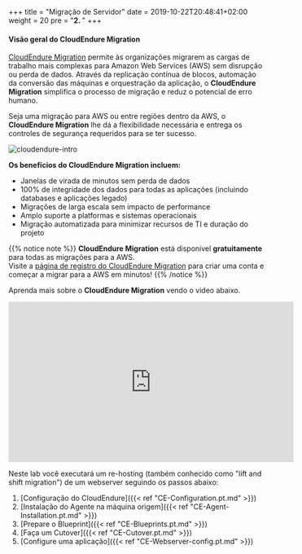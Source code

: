 +++
title = "Migração de Servidor"
date = 2019-10-22T20:48:41+02:00
weight = 20
pre = "<b>2. </b>"
+++

#### Visão geral do CloudEndure Migration

<a href="https://aws.amazon.com/cloudendure-migration/" target="_blank">CloudEndure Migration</a> permite às organizações migrarem as cargas de trabalho mais complexas para Amazon Web Services (AWS) sem disrupção ou perda de dados. Através da replicação contínua de blocos, automação da conversão das máquinas e orquestração da aplicação, o **CloudEndure Migration** simplifica o processo de migração e reduz o potencial de erro humano.

Seja uma migração para AWS ou entre regiões dentro da AWS, o **CloudEndure Migration** lhe dá a flexibilidade necessária e entrega os controles de segurança requeridos para se ter sucesso.

![cloudendure-intro](/ce/ce-home.png)

**Os benefícios do CloudEndure Migration incluem:**

- Janelas de virada de minutos sem perda de dados
- 100% de integridade dos dados para todas as aplicações (incluindo databases e aplicações legado)
- Migrações de larga escala sem impacto de performance
- Amplo suporte a platformas e sistemas operacionais
- Migração automatizada para minimizar recursos de TI e duração do projeto

{{% notice note %}}
**CloudEndure Migration** está disponível **gratuitamente**  para todas as migrações para a AWS.  
Visite a <a href="https://console.cloudendure.com/#/register/register">página de registro do CloudEndure Migration</a> para criar uma conta e começar a migrar para a AWS em minutos!
{{% /notice %}}  

Aprenda mais sobre o **CloudEndure Migration** vendo o video abaixo.
<center><iframe width="560" height="315" src="https://www.youtube-nocookie.com/embed/kIJ29q-Jsyo" frameborder="0" allow="accelerometer; autoplay; encrypted-media; gyroscope; picture-in-picture" allowfullscreen></iframe></center>

Neste lab você executará um re-hosting (também conhecido como "lift and shift migration") de um webserver seguindo os passos abaixo:

1. [Configuração do CloudEndure]({{< ref "CE-Configuration.pt.md" >}})  
2. [Instalação do Agente na máquina origem]({{< ref "CE-Agent-Installation.pt.md" >}})  
3. [Prepare o Blueprint]({{< ref "CE-Blueprints.pt.md" >}})  
4. [Faça um Cutover]({{< ref "CE-Cutover.pt.md" >}})  
5. [Configure uma aplicação]({{< ref "CE-Webserver-config.pt.md" >}})  
